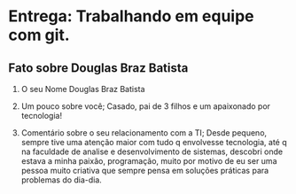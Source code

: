 # Entrega: Trabalhando em equipe com git.

## Fato sobre Douglas Braz Batista

1. O seu Nome
Douglas Braz Batista

2. Um pouco sobre você; 
Casado, pai de 3 filhos e um apaixonado por tecnologia!

3. Comentário sobre o seu relacionamento com a TI;
Desde pequeno, sempre tive uma atenção maior com tudo q envolvesse tecnologia, até q na faculdade de analise e desenvolvimento de sistemas,
descobri onde estava a minha paixão, programação, muito por motivo de eu ser uma pessoa muito criativa que sempre pensa em soluções práticas
para problemas do dia-dia.
